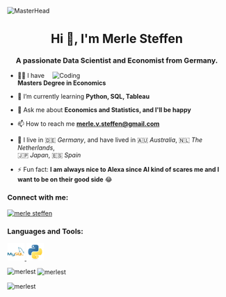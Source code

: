 ![MasterHead](https://www.slalom.com/sites/default/files/2019-11/market-tokyo-2-3010x1200.jpg)
<h1 align="center">Hi 👋, I'm Merle Steffen</h1>
<h3 align="center">A passionate Data Scientist and Economist from Germany.</h3>
<img align="right" alt="Coding" width="400" src="https://media4.giphy.com/media/v1.Y2lkPTc5MGI3NjExcTk3NW92bHA0cHdlNm9kbmNpcTA1ZXJudHR2am5waWJia3B2MDlwdSZlcD12MV9pbnRlcm5hbF9naWZfYnlfaWQmY3Q9Zw/zXmbOaTpbY6mA/giphy.gif">


- 👩‍🎓 I have **Masters Degree in Economics** 

- 🌱 I’m currently learning **Python, SQL, Tableau**

- 💬 Ask me about **Economics and Statistics, and I'll be happy**

- 📫 How to reach me **merle.v.steffen@gmail.com**

- 🌆 I live in 🇩🇪 *Germany*, and have lived in 🇦🇺 *Australia*, 🇳🇱 *The Netherlands*, <br>
  🇯🇵 *Japan*, 🇪🇸 *Spain*

- ⚡ Fun fact: **I am always nice to Alexa since AI kind of scares me and I want to be on their good side** 😂

<h3 align="left">Connect with me:</h3>
<p align="left">
<a href="https://linkedin.com/in/merle steffen" target="blank"><img align="center" src="https://raw.githubusercontent.com/rahuldkjain/github-profile-readme-generator/master/src/images/icons/Social/linked-in-alt.svg" alt="merle steffen" height="30" width="40" /></a>
</p>

<h3 align="left">Languages and Tools:</h3>
<p align="left"> <a href="https://www.mysql.com/" target="_blank" rel="noreferrer"> <img src="https://raw.githubusercontent.com/devicons/devicon/master/icons/mysql/mysql-original-wordmark.svg" alt="mysql" width="40" height="40"/> </a> <a href="https://www.python.org" target="_blank" rel="noreferrer"> <img src="https://raw.githubusercontent.com/devicons/devicon/master/icons/python/python-original.svg" alt="python" width="40" height="40"/> </a> </p>

<p><img align="left" src="https://github-readme-stats.vercel.app/api/top-langs?username=merlest&show_icons=true&locale=en&layout=compact" alt="merlest" /></p>

<p>&nbsp;<img align="center" src="https://github-readme-stats.vercel.app/api?username=merlest&show_icons=true&locale=en" alt="merlest" /></p>

<p><img align="center" src="https://github-readme-streak-stats.herokuapp.com/?user=merlest&" alt="merlest" /></p>
